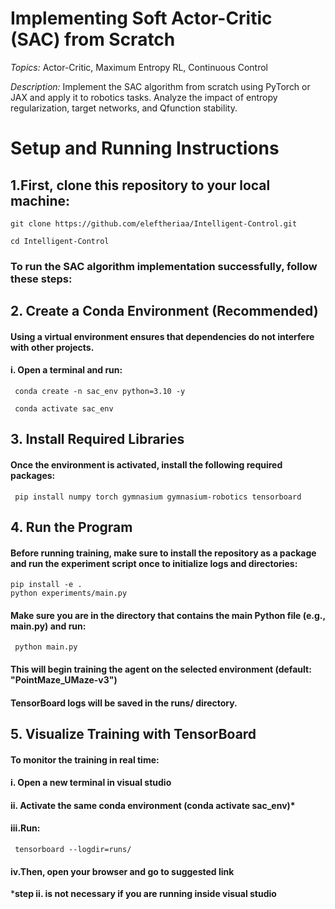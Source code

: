 # **Implementing Soft Actor-Critic (SAC) from Scratch**
*Topics:* Actor-Critic, Maximum Entropy RL, Continuous Control

*Description:* Implement the SAC algorithm from scratch using PyTorch or JAX and apply
it to robotics tasks. Analyze the impact of entropy regularization, target networks, and Qfunction stability.


# **Setup and Running Instructions**

## 1.First, clone this repository to your local machine:

    git clone https://github.com/eleftheriaa/Intelligent-Control.git

    cd Intelligent-Control



### To run the SAC algorithm implementation successfully, follow these steps:

## 2. Create a Conda Environment (Recommended)


####   Using a virtual environment ensures that dependencies do not interfere with other projects.
  

####   i. Open a terminal and run:
  
     conda create -n sac_env python=3.10 -y
     
     conda activate sac_env

## 3.  Install Required Libraries


####   Once the environment is activated, install the following required packages:
  
     pip install numpy torch gymnasium gymnasium-robotics tensorboard

## 4.  Run the Program

#### Before running training, make sure to install the repository as a package and run the experiment script once to initialize logs and directories:
    pip install -e .
    python experiments/main.py


####   Make sure you are in the directory that contains the main Python file (e.g., main.py) and run:
  
     python main.py


####   This will begin training the agent on the selected environment (default: "PointMaze_UMaze-v3")
  

####   TensorBoard logs will be saved in the runs/ directory.

## 5.  Visualize Training with TensorBoard


####   To monitor the training in real time:
  

####   i. Open a new terminal in visual studio
  

####   ii. Activate the same conda environment (conda activate sac_env)*
  

####   iii.Run:
    
     tensorboard --logdir=runs/
   

####   iv.Then, open your browser and go to suggested link

***step ii. is not necessary if you are running inside visual studio**




